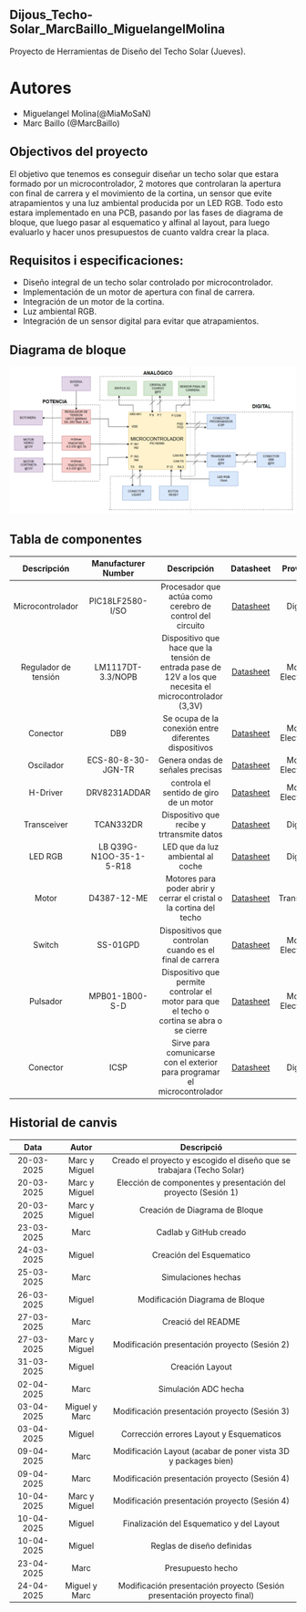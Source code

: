 
## Dijous_Techo-Solar_MarcBaillo_MiguelangelMolina
Proyecto de Herramientas de Diseño del Techo Solar (Jueves).

# Autores
- Miguelangel Molina(@MiaMoSaN)
- Marc Baillo (@MarcBaillo)

## Objectivos del proyecto

El objetivo que tenemos es conseguir diseñar un techo solar que estara formado por un microcontrolador, 2 motores que controlaran la apertura con final de carrera y el movimiento de la cortina, un sensor que evite atrapamientos y una luz ambiental producida por un LED RGB. Todo esto estara implementado en una PCB, pasando por las fases de diagrama de bloque, que luego pasar al esquematico y alfinal al layout, para luego evaluarlo y hacer unos presupuestos de cuanto valdra crear la placa.

## Requisitos i especificaciones:

- Diseño integral de un techo solar controlado por microcontrolador.
- Implementación de un motor de apertura con final de carrera.
- Integración de un motor de la cortina.
- Luz ambiental RGB.
- Integración de un sensor digital para evitar que atrapamientos.

## Diagrama de bloque

![Diagrama de Bloque](Diagrama_de_Bloque_Final.png)


## Tabla de componentes
| Descripción        | Manufacturer Number          | Descripción | Datasheet          | Proveidor        | Unidades       | Precio Unitario |
|:----------------:|:-------------------------:|:----------------:|:---------------:|:--------------:|:--------------:|:--------------:|
| Microcontrolador | PIC18LF2580-I/SO | Procesador que actúa como cerebro de control del circuito | [Datasheet](https://ww1.microchip.com/downloads/aemDocuments/documents/OTH/ProductDocuments/DataSheets/39637d.pdf) | DigiKey | 1 | 9,2€ |
| Regulador de tensión | LM1117DT-3.3/NOPB  | Dispositivo que hace que la tensión de entrada pase de 12V a los que necesita el microcontrolador (3,3V) | [Datasheet](https://www.ti.com/lit/ds/symlink/lm1117.pdf?ts=1710745623625&ref_url=https%253A%252F%252Fwww.mouser.se%252F) | Mouser Electronics | 1 | 1,61€ |
| Conector | DB9  | Se ocupa de la conexión entre diferentes dispositivos |[Datasheet](https://www.mouser.es/datasheet/2/18/1/Cable_Glands_and_Cord_Grips-806485.pdf) | Mouser Electronics | 1 | 19,08€ |
| Oscilador | ECS-80-8-30-JGN-TR | Genera ondas de señales precisas| [Datasheet](https://www.mouser.es/datasheet/2/122/ecx_53r-1775695.pdf) | Mouser Electronics | 1 | 0,53€ |
| H-Driver | DRV8231ADDAR  | controla el sentido de giro de un motor | [Datasheet](https://www.ti.com/lit/ds/symlink/drv8231a.pdf?ts=1710753914026&ref_url=https%253A%252F%252Fwww.mouser.de%252F) | Mouser Electronics | 1 | 1,24€ |
| Transceiver | 	TCAN332DR  | Dispositivo que recibe y trtransmite datos |[Datasheet](https://www.ti.com/lit/ds/symlink/tcan332g.pdf?ts=1710924087476&ref_url=https%253A%252F%252Fwww.mouser.de%252F) | DigiKey | 1 | 2,83€ |
| LED RGB | LB Q39G-N1OO-35-1-5-R18  | LED que da luz ambiental al coche |[Datasheet](https://look.ams-osram.com/m/6e36864d019f51d4/original/LB-Q39G.pdf) | DigiKey | 1 | 0,2€ |
| Motor | D4387-12-ME  | Motores para poder abrir y cerrar el cristal o la cortina del techo | [Datasheet](https://transmotec.es/Download/Catalog/Transmotec-EN-DC-12W-450W-2022.pdf) | Transmotec | 2 | 345€ |
| Switch | SS-01GPD  | Dispositivos que controlan cuando es el final de carrera | [Datasheet](https://www.mouser.es/datasheet/2/307/en_ss-1509069.pdf) | Mouser Electronics | 1 | 1,27€ |
| Pulsador | MPB01-1B00-S-D  | Dispositivo que permite controlar el motor para que el techo o cortina se abra o se cierre  | [Datasheet](https://www.mouser.es/datasheet/2/670/mpb01-2474754.pdf) | Mouser Electronics | 2 | 3,14€ |
| Conector | ICSP  | Sirve para comunicarse con el exterior para programar el microcontrolador | [Datasheet](https://ww1.microchip.com/downloads/en/DeviceDoc/30277d.pdf) | DigiKey | 2 | 1,52€ |

## Historial de canvis 

| Data | Autor | Descripció |
|:------:|:------:|:------------:|
| 20-03-2025 | Marc y Miguel | Creado el proyecto y escogido el diseño que se trabajara (Techo Solar) |
| 20-03-2025 | Marc y Miguel | Elección de componentes y presentación del proyecto (Sesión 1) |
| 20-03-2025 | Marc y Miguel | Creación de Diagrama de Bloque |
| 23-03-2025 | Marc | Cadlab y GitHub creado |
| 24-03-2025 | Miguel | Creación del Esquematico |
| 25-03-2025 | Marc | Simulaciones hechas |
| 26-03-2025 | Miguel | Modificación Diagrama de Bloque |
| 27-03-2025 | Marc | Creació del README |
| 27-03-2025 | Marc y Miguel | Modificación presentación proyecto (Sesión 2) |
| 31-03-2025 | Miguel | Creación Layout |
| 02-04-2025 | Marc | Simulación ADC hecha |
| 03-04-2025 | Miguel y Marc | Modificación presentación proyecto (Sesión 3) |
| 03-04-2025 | Miguel | Corrección errores Layout y Esquematicos |
| 09-04-2025 | Marc | Modificación Layout (acabar de poner vista 3D y packages bien) |
| 09-04-2025 | Marc |  Modificación presentación proyecto (Sesión 4)  |
| 10-04-2025 | Marc y Miguel |  Modificación presentación proyecto (Sesión 4)  |
| 10-04-2025 | Miguel | Finalización del Esquematico y del Layout |
| 10-04-2025 | Miguel | Reglas de diseño definidas |
| 23-04-2025 | Marc | Presupuesto hecho |
| 24-04-2025 | Miguel y Marc | Modificación presentación proyecto (Sesión presentación proyecto final) |



